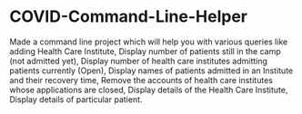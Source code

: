 # COVID-Command-Line-Helper
Made a command line project which will help you with various queries like adding Health Care Institute, Display number of patients still in the camp (not admitted yet), Display number of health care institutes admitting patients currently (Open), Display names of patients admitted in an Institute and their recovery time, Remove the accounts of health care institutes whose applications are closed, Display details of the Health Care Institute, Display details of particular patient.
